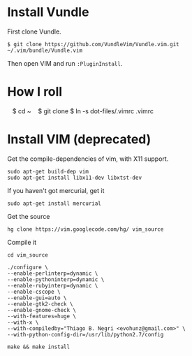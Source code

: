 # Install Vundle

First clone Vundle.

    $ git clone https://github.com/VundleVim/Vundle.vim.git ~/.vim/bundle/Vundle.vim
    
Then open VIM and run `:PluginInstall`.

# How I roll

    $ cd ~
    $ git clone <this repo>
    $ ln -s dot-files/.vimrc .vimrc


# Install VIM (deprecated)

Get the compile-dependencies of vim, with X11 support.

    sudo apt-get build-dep vim
    sudo apt-get install libx11-dev libxtst-dev

If you haven't got mercurial, get it

    sudo apt-get install mercurial

Get the source

    hg clone https://vim.googlecode.com/hg/ vim_source

Compile it

    cd vim_source

    ./configure \
	--enable-perlinterp=dynamic \
	--enable-pythoninterp=dynamic \
	--enable-rubyinterp=dynamic \
	--enable-cscope \
	--enable-gui=auto \
	--enable-gtk2-check \
	--enable-gnome-check \
	--with-features=huge \
	--with-x \
	--with-compiledby="Thiago B. Negri <evohunz@gmail.com>" \
	--with-python-config-dir=/usr/lib/python2.7/config

    make && make install
